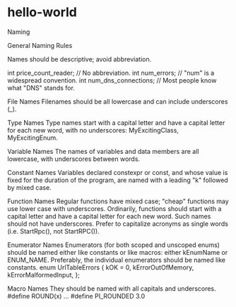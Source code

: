 # hello-world

Naming

General Naming Rules

Names should be descriptive; avoid abbreviation.

int price_count_reader;    // No abbreviation.
int num_errors;            // "num" is a widespread convention.
int num_dns_connections;   // Most people know what "DNS" stands for.

File Names
Filenames should be all lowercase and can include underscores (_).

Type Names
Type names start with a capital letter and have a capital letter for each new word, with no underscores: MyExcitingClass, MyExcitingEnum.

Variable Names
The names of variables and data members are all lowercase, with underscores between words. 

Constant Names
Variables declared constexpr or const, and whose value is fixed for the duration of the program, are named with a leading "k" followed by mixed case. 

Function Names
Regular functions have mixed case; "cheap" functions may use lower case with underscores.
Ordinarily, functions should start with a capital letter and have a capital letter for each new word. Such names should not have underscores. Prefer to capitalize acronyms as single words (i.e. StartRpc(), not StartRPC()).

Enumerator Names
Enumerators (for both scoped and unscoped enums) should be named either like constants or like macros: either kEnumName or ENUM_NAME.
Preferably, the individual enumerators should be named like constants.
enum UrlTableErrors {
  kOK = 0,
  kErrorOutOfMemory,
  kErrorMalformedInput,
};


Macro Names
They should be named with all capitals and underscores.
#define ROUND(x) ...
#define PI_ROUNDED 3.0

